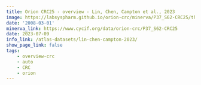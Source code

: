 ```yaml
---
title: Orion CRC25 - overview - Lin, Chen, Campton et al., 2023
image: https://labsyspharm.github.io/orion-crc/minerva/P37_S62-CRC25/thumbnail.jpg
date: '2008-03-01'
minerva_link: https://www.cycif.org/data/orion-crc/P37_S62-CRC25
date: 2023-07-09
info_link: /atlas-datasets/lin-chen-campton-2023/
show_page_link: false
tags:
    - overview-crc
    - auto
    - CRC
    - orion
---
```

